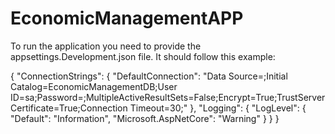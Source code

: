 # EconomicManagementAPP

To run the application you need to provide the appsettings.Development.json file.
It should follow this example:

{
  "ConnectionStrings": {
    "DefaultConnection": "Data Source=<SERVER>;Initial Catalog=EconomicManagementDB;User ID=sa;Password=<PASSWORD>;MultipleActiveResultSets=False;Encrypt=True;TrustServerCertificate=True;Connection Timeout=30;"
  },
  "Logging": {
    "LogLevel": {
      "Default": "Information",
      "Microsoft.AspNetCore": "Warning"
    }
  }
}
